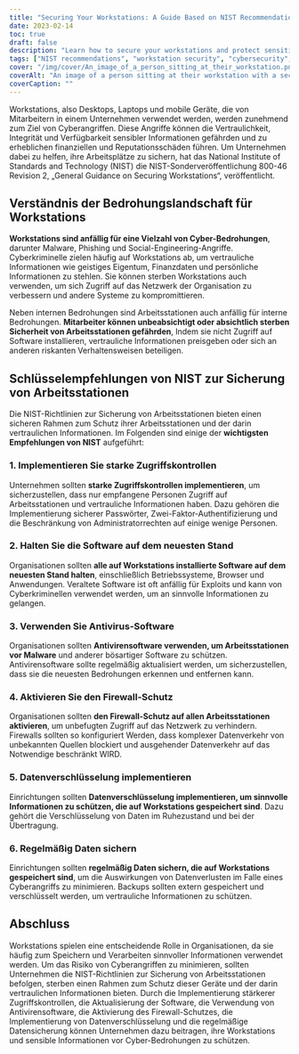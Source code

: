 ```yaml
---
title: "Securing Your Workstations: A Guide Based on NIST Recommendations"
date: 2023-02-14
toc: true
draft: false
description: "Learn how to secure your workstations and protect sensitive information with this comprehensive guide based on NIST's recommendations for implementing strong access controls, keeping software up-to-date, using antivirus software, enabling firewall protection, implementing data encryption, and regularly backing up data."
tags: ["NIST recommendations", "workstation security", "cybersecurity", "data encryption", "firewall protection", "antivirus software", "access controls", "sensitive information", "cyberattacks", "data backup"]
cover: "/img/cover/An_image_of_a_person_sitting_at_their_workstation.png"
coverAlt: "An image of a person sitting at their workstation with a security lock in the foreground, indicating the importance of securing workstations."
coverCaption: ""
---
```


 Workstations, also Desktops, Laptops und mobile Geräte, die von Mitarbeitern in einem Unternehmen verwendet werden, werden zunehmend zum Ziel von Cyberangriffen. Diese Angriffe können die Vertraulichkeit, Integrität und Verfügbarkeit sensibler Informationen gefährden und zu erheblichen finanziellen und Reputationsschäden führen. Um Unternehmen dabei zu helfen, ihre Arbeitsplätze zu sichern, hat das National Institute of Standards and Technology (NIST) die NIST-Sonderveröffentlichung 800-46 Revision 2, „General Guidance on Securing Workstations“, veröffentlicht.  ## Verständnis der Bedrohungslandschaft für Workstations  **Workstations sind anfällig für eine Vielzahl von Cyber-Bedrohungen**, darunter Malware, Phishing und Social-Engineering-Angriffe. Cyberkriminelle zielen häufig auf Workstations ab, um vertrauliche Informationen wie geistiges Eigentum, Finanzdaten und persönliche Informationen zu stehlen. Sie können sterben Workstations auch verwenden, um sich Zugriff auf das Netzwerk der Organisation zu verbessern und andere Systeme zu kompromittieren.  Neben internen Bedrohungen sind Arbeitsstationen auch anfällig für interne Bedrohungen. **Mitarbeiter können unbeabsichtigt oder absichtlich sterben Sicherheit von Arbeitsstationen gefährden**, Indem sie nicht Zugriff auf Software installieren, vertrauliche Informationen preisgeben oder sich an anderen riskanten Verhaltensweisen beteiligen.  ## Schlüsselempfehlungen von NIST zur Sicherung von Arbeitsstationen  Die NIST-Richtlinien zur Sicherung von Arbeitsstationen bieten einen sicheren Rahmen zum Schutz ihrer Arbeitsstationen und der darin vertraulichen Informationen. Im Folgenden sind einige der **wichtigsten Empfehlungen von NIST** aufgeführt:  ### 1. Implementieren Sie starke Zugriffskontrollen  Unternehmen sollten **starke Zugriffskontrollen implementieren**, um sicherzustellen, dass nur empfangene Personen Zugriff auf Arbeitsstationen und vertrauliche Informationen haben. Dazu gehören die Implementierung sicherer Passwörter, Zwei-Faktor-Authentifizierung und die Beschränkung von Administratorrechten auf einige wenige Personen.  ### 2. Halten Sie die Software auf dem neuesten Stand  Organisationen sollten **alle auf Workstations installierte Software auf dem neuesten Stand halten**, einschließlich Betriebssysteme, Browser und Anwendungen. Veraltete Software ist oft anfällig für Exploits und kann von Cyberkriminellen verwendet werden, um an sinnvolle Informationen zu gelangen.  ### 3. Verwenden Sie Antivirus-Software  Organisationen sollten **Antivirensoftware verwenden, um Arbeitsstationen vor Malware** und anderer bösartiger Software zu schützen. Antivirensoftware sollte regelmäßig aktualisiert werden, um sicherzustellen, dass sie die neuesten Bedrohungen erkennen und entfernen kann.  ### 4. Aktivieren Sie den Firewall-Schutz  Organisationen sollten **den Firewall-Schutz auf allen Arbeitsstationen aktivieren**, um unbefugten Zugriff auf das Netzwerk zu verhindern. Firewalls sollten so konfiguriert Werden, dass komplexer Datenverkehr von unbekannten Quellen blockiert und ausgehender Datenverkehr auf das Notwendige beschränkt WIRD.  ### 5. Datenverschlüsselung implementieren  Einrichtungen sollten **Datenverschlüsselung implementieren, um sinnvolle Informationen zu schützen, die auf Workstations gespeichert sind**. Dazu gehört die Verschlüsselung von Daten im Ruhezustand und bei der Übertragung.  ### 6. Regelmäßig Daten sichern  Einrichtungen sollten **regelmäßig Daten sichern, die auf Workstations gespeichert sind**, um die Auswirkungen von Datenverlusten im Falle eines Cyberangriffs zu minimieren. Backups sollten extern gespeichert und verschlüsselt werden, um vertrauliche Informationen zu schützen.  ## Abschluss  Workstations spielen eine entscheidende Rolle in Organisationen, da sie häufig zum Speichern und Verarbeiten sinnvoller Informationen verwendet werden. Um das Risiko von Cyberangriffen zu minimieren, sollten Unternehmen die NIST-Richtlinien zur Sicherung von Arbeitsstationen befolgen, sterben einen Rahmen zum Schutz dieser Geräte und der darin vertraulichen Informationen bieten. Durch die Implementierung stärkerer Zugriffskontrollen, die Aktualisierung der Software, die Verwendung von Antivirensoftware, die Aktivierung des Firewall-Schutzes, die Implementierung von Datenverschlüsselung und die regelmäßige Datensicherung können Unternehmen dazu beitragen, ihre Workstations und sensible Informationen vor Cyber-Bedrohungen zu schützen. 